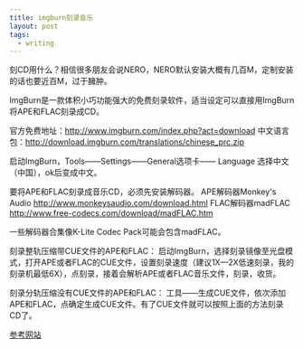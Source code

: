 ```yaml
---
title: imgburn刻录音乐
layout: post
tags:
  - writing
---
```



刻CD用什么？相信很多朋友会说NERO，NERO默认安装大概有几百M，定制安装的话也要近百M，过于臃肿。 

ImgBurn是一款体积小巧功能强大的免费刻录软件，适当设定可以直接用ImgBurn将APE和FLAC刻录成CD。 

官方免费地址：http://www.imgburn.com/index.php?act=download 
中文语言包：http://download.imgburn.com/translations/chinese_prc.zip 

启动ImgBurn，Tools——Settings——General选项卡—— Language 选择中文（中国），ok后变成中文。 

要将APE和FLAC刻录成音乐CD，必须先安装解码器。 
APE解码器Monkey's Audio 
http://www.monkeysaudio.com/download.html 
FLAC解码器madFLAC 
http://www.free-codecs.com/download/madFLAC.htm 

一些解码器合集像K-Lite Codec Pack可能会包含madFLAC。 

刻录整轨压缩带CUE文件的APE和FLAC： 
启动ImgBurn，选择刻录镜像至光盘模式，打开APE或者FLAC的CUE文件，设置刻录速度（建议1X—2X低速刻录，我的刻录机最低6X），点刻录，接着会解析APE或者FLAC音乐文件，刻录，收货。 

刻录分轨压缩没有CUE文件的APE和FLAC： 
工具——生成CUE文件，依次添加APE和FLAC，点确定生成CUE文件。有了CUE文件就可以按照上面的方法刻录CD了。

[参考网站](https://www.douban.com/group/topic/20199780/)


